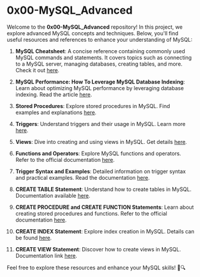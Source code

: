 # 0x00-MySQL_Advanced

Welcome to the **0x00-MySQL_Advanced** repository! In this project, we explore advanced MySQL concepts and techniques. Below, you'll find useful resources and references to enhance your understanding of MySQL:

1. **MySQL Cheatsheet**: A concise reference containing commonly used MySQL commands and statements. It covers topics such as connecting to a MySQL server, managing databases, creating tables, and more. Check it out [here](https://devhints.io/mysql).

2. **MySQL Performance: How To Leverage MySQL Database Indexing**: Learn about optimizing MySQL performance by leveraging database indexing. Read the article [here](https://www.liquidweb.com/kb/mysql-optimization-how-to-leverage-mysql-database-indexing/).

3. **Stored Procedures**: Explore stored procedures in MySQL. Find examples and explanations [here](https://www.w3resource.com/mysql/mysql-procedure.php).

4. **Triggers**: Understand triggers and their usage in MySQL. Learn more [here](https://www.w3resource.com/mysql/mysql-triggers.php).

5. **Views**: Dive into creating and using views in MySQL. Get details [here](https://www.w3resource.com/mysql/mysql-views.php).

6. **Functions and Operators**: Explore MySQL functions and operators. Refer to the official documentation [here](https://dev.mysql.com/doc/refman/5.7/en/functions.html).

7. **Trigger Syntax and Examples**: Detailed information on trigger syntax and practical examples. Read the documentation [here](https://dev.mysql.com/doc/refman/5.7/en/trigger-syntax.html).

8. **CREATE TABLE Statement**: Understand how to create tables in MySQL. Documentation available [here](https://dev.mysql.com/doc/refman/5.7/en/create-table.html).

9. **CREATE PROCEDURE and CREATE FUNCTION Statements**: Learn about creating stored procedures and functions. Refer to the official documentation [here](https://dev.mysql.com/doc/refman/5.7/en/create-procedure.html).

10. **CREATE INDEX Statement**: Explore index creation in MySQL. Details can be found [here](https://dev.mysql.com/doc/refman/5.7/en/create-index.html).

11. **CREATE VIEW Statement**: Discover how to create views in MySQL. Documentation link [here](https://dev.mysql.com/doc/refman/5.7/en/create-index.html).

Feel free to explore these resources and enhance your MySQL skills! 🚀🔍
